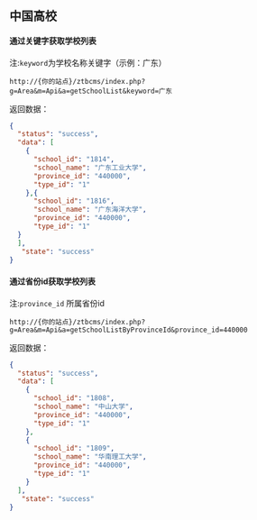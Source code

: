 ## 中国高校


#### 通过关键字获取学校列表

注:`keyword`为学校名称关键字（示例：广东）

`http://{你的站点}/ztbcms/index.php?g=Area&m=Api&a=getSchoolList&keyword=广东`

返回数据：
```json
{
  "status": "success",
  "data": [
    {
      "school_id": "1814",
      "school_name": "广东工业大学",
      "province_id": "440000",
      "type_id": "1"
    },{
      "school_id": "1816",
      "school_name": "广东海洋大学",
      "province_id": "440000",
      "type_id": "1"
  }
  ],
   "state": "success"
}

```

#### 通过省份id获取学校列表

注:`province_id` 所属省份id

`http://{你的站点}/ztbcms/index.php?g=Area&m=Api&a=getSchoolListByProvinceId&province_id=440000`

返回数据：
```json
{
  "status": "success",
  "data": [
    {
      "school_id": "1808",
      "school_name": "中山大学",
      "province_id": "440000",
      "type_id": "1"
    },
    {
      "school_id": "1809",
      "school_name": "华南理工大学",
      "province_id": "440000",
      "type_id": "1"
    }
  ],
   "state": "success"
}
```

